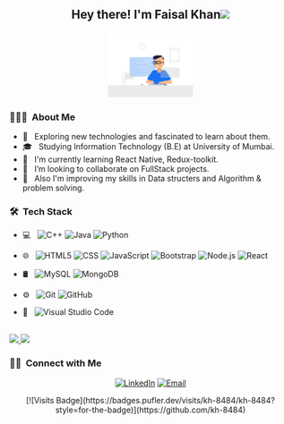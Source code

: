 <h2><p align="center">Hey there! I'm Faisal Khan<img src="https://media.giphy.com/media/hvRJCLFzcasrR4ia7z/giphy.gif" width="35px"></h2></p>

<p align="center"><img src="https://github.com/mubeenpatel99/mubeenpatel99/raw/main/life.gif?raw=true" width="30%"></p>

<h3> 👨🏻‍💻 &nbsp;About Me </h3>

- 🤔 &nbsp; Exploring new technologies and fascinated to learn about them.
- 🎓 &nbsp; Studying Information Technology (B.E) at University of Mumbai.
- 🌱 &nbsp; I'm currently learning React Native, Redux-toolkit.
- 👯 &nbsp; I’m looking to collaborate on FullStack projects.
- 💼 &nbsp; Also I'm improving my skills in Data structers and Algorithm & problem solving.

<h3> 🛠 &nbsp;Tech Stack</h3>

- 💻 &nbsp;
  ![C++](https://img.shields.io/badge/-C++-333333?style=flat&logo=C%2B%2B&logoColor=00599C) 
  ![Java](https://img.shields.io/badge/-Java-333333?style=flat&logo=Java&logoColor=007396)
  ![Python](https://img.shields.io/badge/-Python-333333?style=flat&logo=python)


- 🌐 &nbsp;
  ![HTML5](https://img.shields.io/badge/-HTML5-333333?style=flat&logo=HTML5)
  ![CSS](https://img.shields.io/badge/-CSS-333333?style=flat&logo=CSS3&logoColor=1572B6)
  ![JavaScript](https://img.shields.io/badge/-JavaScript-333333?style=flat&logo=javascript)
  ![Bootstrap](https://img.shields.io/badge/-Bootstrap-333333?style=flat&logo=bootstrap&logoColor=563D7C)
  ![Node.js](https://img.shields.io/badge/-Node.js-333333?style=flat&logo=node.js)
  ![React](https://img.shields.io/badge/-React-333333?style=flat&logo=react)
- 🛢 &nbsp;
  ![MySQL](https://img.shields.io/badge/-MySQL-333333?style=flat&logo=mysql)
  ![MongoDB](https://img.shields.io/badge/-MongoDB-333333?style=flat&logo=mongodb)
- ⚙️ &nbsp;
  ![Git](https://img.shields.io/badge/-Git-333333?style=flat&logo=git)
  ![GitHub](https://img.shields.io/badge/-GitHub-333333?style=flat&logo=github)

- 🔧 &nbsp;
  ![Visual Studio Code](https://img.shields.io/badge/-Visual%20Studio%20Code-333333?style=flat&logo=visual-studio-code&logoColor=007ACC)

<br/>

<a href="https://github.com/AVS1508">
  <img height="180em" src="https://github-readme-stats.vercel.app/api?username=kh-8484&theme=buefy&show_icons=true" />
  <img height="180em" src="https://github-readme-stats.vercel.app/api/top-langs/?username=kh-8484&theme=buefy&layout=compact" />
</a>

<br/>

<h3> 🤝🏻 &nbsp;Connect with Me </h3>

<p align="center">
<a href="https://www.linkedin.com/in/faisal-khan-76252a1b0/"><img alt="LinkedIn" src="https://img.shields.io/badge/LinkedIn-Faisal%20Khan-blue?style=flat-square&logo=linkedin"></a>
<a href="mailto:faisalkh.8484@gmail.com"><img alt="Email" src="https://img.shields.io/badge/Email-faisalkh.8484-blue?style=flat-square&logo=gmail"></a>
<!-- ![visitors](https://visitor-badge.glitch.me/badge?page_id=kh-8484.kh-8484)   -->
</p>
<p align ="center">
[![Visits Badge](https://badges.pufler.dev/visits/kh-8484/kh-8484?style=for-the-badge)](https://github.com/kh-8484)
</p>
